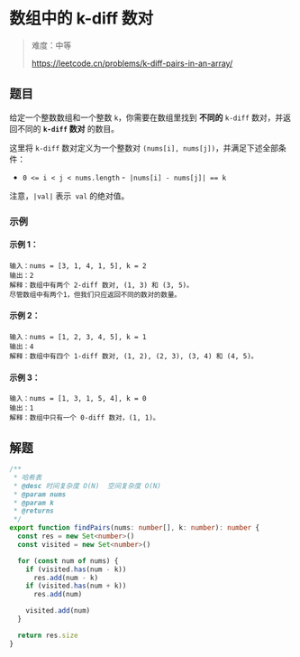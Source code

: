 # 数组中的 k-diff 数对

> 难度：中等
>
> https://leetcode.cn/problems/k-diff-pairs-in-an-array/

## 题目

给定一个整数数组和一个整数 `k`，你需要在数组里找到 **不同的** `k-diff` 数对，并返回不同的 **`k-diff` 数对** 的数目。

这里将 `k-diff` 数对定义为一个整数对 `(nums[i], nums[j])`，并满足下述全部条件：

- `0 <= i < j < nums.length`
-` |nums[i] - nums[j]| == k`

注意，`|val|` 表示` val` 的绝对值。

### 示例

#### 示例 1：

```
输入：nums = [3, 1, 4, 1, 5], k = 2
输出：2
解释：数组中有两个 2-diff 数对, (1, 3) 和 (3, 5)。
尽管数组中有两个1，但我们只应返回不同的数对的数量。
```

#### 示例 2：

```
输入：nums = [1, 2, 3, 4, 5], k = 1
输出：4
解释：数组中有四个 1-diff 数对, (1, 2), (2, 3), (3, 4) 和 (4, 5)。
```

#### 示例 3：

```
输入：nums = [1, 3, 1, 5, 4], k = 0
输出：1
解释：数组中只有一个 0-diff 数对，(1, 1)。
```

## 解题

```ts 
/**
 * 哈希表
 * @desc 时间复杂度 O(N)  空间复杂度 O(N)
 * @param nums
 * @param k
 * @returns
 */
export function findPairs(nums: number[], k: number): number {
  const res = new Set<number>()
  const visited = new Set<number>()

  for (const num of nums) {
    if (visited.has(num - k))
      res.add(num - k)
    if (visited.has(num + k))
      res.add(num)

    visited.add(num)
  }

  return res.size
}
```